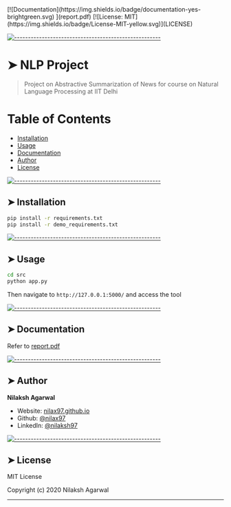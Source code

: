 <!-- ⚠️ This README has been generated from the file(s) "blueprint.md" ⚠️-->[![Documentation](https://img.shields.io/badge/documentation-yes-brightgreen.svg) ](report.pdf) [![License: MIT](https://img.shields.io/badge/License-MIT-yellow.svg)](LICENSE)


[![-----------------------------------------------------](https://raw.githubusercontent.com/andreasbm/readme/master/assets/lines/colored.png)](#nlp-project)

# ➤ NLP Project

> Project on Abstractive Summarization of News for course on Natural Language Processing at IIT Delhi

Table of Contents
=================

* [Installation](#installation)
* [Usage](#usage)
* [Documentation](#documentation)
* [Author](#author)
* [License](#license)


[![-----------------------------------------------------](https://raw.githubusercontent.com/andreasbm/readme/master/assets/lines/colored.png)](#installation)

## ➤ Installation

```sh
pip install -r requirements.txt
pip install -r demo_requirements.txt
```


[![-----------------------------------------------------](https://raw.githubusercontent.com/andreasbm/readme/master/assets/lines/colored.png)](#usage)

## ➤ Usage

```sh
cd src
python app.py
```

Then navigate to `http://127.0.0.1:5000/` and access the tool


[![-----------------------------------------------------](https://raw.githubusercontent.com/andreasbm/readme/master/assets/lines/colored.png)](#documentation)

## ➤ Documentation

Refer to <a href="https://github.com/nilax97/NLP-Project/blob/master/report.pdf" target="_blank"> report.pdf  </a>


[![-----------------------------------------------------](https://raw.githubusercontent.com/andreasbm/readme/master/assets/lines/colored.png)](#author)

## ➤ Author

**Nilaksh Agarwal**

* Website: [nilax97.github.io](https://nilax97.github.io/)
* Github: [@nilax97](https://github.com/nilax97)
* LinkedIn: [@nilaksh97](https://linkedin.com/in/nilaksh97)


[![-----------------------------------------------------](https://raw.githubusercontent.com/andreasbm/readme/master/assets/lines/colored.png)](#license)

## ➤ License
 
MIT License

Copyright (c) 2020 Nilaksh Agarwal

***